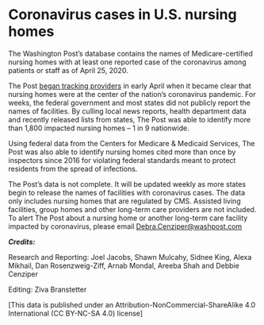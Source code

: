 # Coronavirus cases in U.S. nursing homes

The Washington Post’s database contains the names of Medicare-certified nursing homes with at least one reported case of the coronavirus among patients or staff as of April 25, 2020.

The Post [began tracking providers](https://www.washingtonpost.com/business/2020/04/20/nearly-one-10-nursing-homes-nationwide-report-coronavirus-outbreaks/) in early April when it became clear that nursing homes were at the center of the nation’s coronavirus pandemic. For weeks, the federal government and most states did not publicly report the names of facilities. By culling local news reports, health department data and recently released lists from states, The Post was able to identify more than 1,800 impacted nursing homes – 1 in 9 nationwide.

Using federal data from the Centers for Medicare & Medicaid Services, The Post was also able to identify nursing homes cited more than once by inspectors since 2016 for violating federal standards meant to protect residents from the spread of infections.

The Post’s data is not complete. It will be updated weekly as more states begin to release the names of facilities with coronavirus cases. The data only includes nursing homes that are regulated by CMS. Assisted living facilities, group homes and other long-term care providers are not included.
To alert The Post about a nursing home or another long-term care facility impacted by coronavirus, please email Debra.Cenziper@washpost.com

***Credits:***

Research and Reporting: Joel Jacobs, Shawn Mulcahy, Sidnee King, Alexa Mikhail, Dan Rosenzweig-Ziff, Arnab Mondal, Areeba Shah and Debbie Cenziper

Editing: Ziva Branstetter

[This data is published under an Attribution-NonCommercial-ShareAlike 4.0 International (CC BY-NC-SA 4.0) license]
